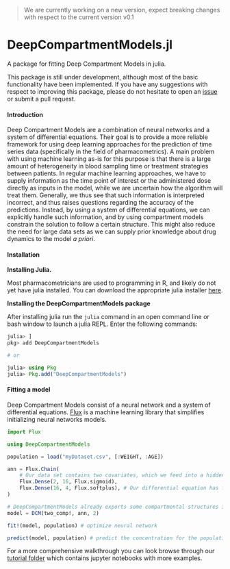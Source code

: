 > We are currently working on a new version, expect breaking changes with respect to the current version v0.1

# DeepCompartmentModels.jl

A package for fitting Deep Compartment Models in julia. 

This package is still under development, although most of the basic functionality have been implemented. If you have any suggestions with respect to improving this package, please do not hesitate to open an [issue](https://github.com/Janssena/DeepCompartmentModels.jl/issues/new) or submit a pull request. 



#### Introduction

Deep Compartment Models are a combination of neural networks and a system of differential equations. Their goal is to provide a more reliable framework for using deep learning approaches for the prediction of time series data (specifically in the field of pharmacometrics). A main problem with using machine learning as-is for this purpose is that there is a large amount of heterogeneity in blood sampling time or treatment strategies between patients. In regular machine learning approaches, we have to supply information as the time point of interest or the administered dose directly as inputs in the model, while we are uncertain how the algorithm will treat them. Generally, we thus see that such information is interpreted incorrect, and thus raises questions regarding the accuracy of the predictions. Instead, by using a system of differential equations, we can explicitly handle such information, and by using compartment models constrain the solution to follow a certain structure. This might also reduce the need for large data sets as we can supply prior knowledge about drug dynamics to the model *a priori*.



#### Installation

**Installing Julia.**

Most pharmacometricians are used to programming in R, and likely do not yet have julia installed. You can download the appropriate julia installer [here](https://julialang.org/downloads/).  



**Installing the DeepCompartmentModels package**

After installing julia run the `julia` command in an open command line or bash window to launch a julia REPL. Enter the following commands:

```julia
julia> ]
pkg> add DeepCompartmentModels

# or 

julia> using Pkg
julia> Pkg.add("DeepCompartmentModels")
```



#### Fitting a model

Deep Compartment Models consist of a neural network and a system of differential equations. [Flux](https://fluxml.ai/Flux.jl/stable/) is a machine learning library that simplifies initializing neural networks models.  

```julia
import Flux

using DeepCompartmentModels

population = load("myDataset.csv", [:WEIGHT, :AGE])

ann = Flux.Chain(
    # Our data set contains two covariates, which we feed into a hidden layer with 16 neurons
    Flux.Dense(2, 16, Flux.sigmoid), 
    Flux.Dense(16, 4, Flux.softplus), # Our differential equation has four parameters
)

# DeepCompartmentModels already exports some compartmental structures including two_comp!
model = DCM(two_comp!, ann, 2) 

fit!(model, population) # optimize neural network

predict(model, population) # predict the concentration for the population.
```



For a more comprehensive walkthrough you can look browse through our [tutorial folder](https://github.com/Janssena/DeepCompartmentModels.jl/tree/main/tutorial) which contains jupyter notebooks with more examples.



